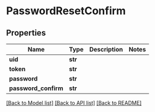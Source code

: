 # PasswordResetConfirm

## Properties
Name | Type | Description | Notes
------------ | ------------- | ------------- | -------------
**uid** | **str** |  | 
**token** | **str** |  | 
**password** | **str** |  | 
**password_confirm** | **str** |  | 

[[Back to Model list]](../README.md#documentation-for-models) [[Back to API list]](../README.md#documentation-for-api-endpoints) [[Back to README]](../README.md)


